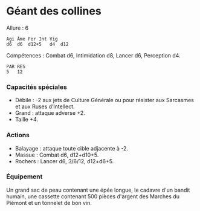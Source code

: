 

# Géant des collines

Allure : 6

	Agi	Âme	For	Int	Vig
	d6	d6	d12+5	d4	d12

Compétences : Combat d6, Intimidation d8, Lancer d6, Perception d4.

	PAR	RES
	5	12

### Capacités spéciales
- Débile : -2 aux jets de Culture Générale ou pour résister aux Sarcasmes et aux Ruses d’Intellect.
- Grand : attaque adverse +2.
- Taille +4.

### Actions
- Balayage : attaque toute cible adjacente à -2.
- Massue : Combat d6, d12+d10+5.
- Rochers : Lancer d6, 3/6/12, d12+d6+5.

### Équipement
Un grand sac de peau contenant une épée longue, le cadavre d'un bandit humain, une cassette contenant 500 pièces d'argent des Marches du Piémont et un tonnelet de bon vin.
